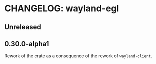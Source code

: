 # CHANGELOG: wayland-egl

## Unreleased

## 0.30.0-alpha1

Rework of the crate as a consequence of the rework of `wayland-client`.